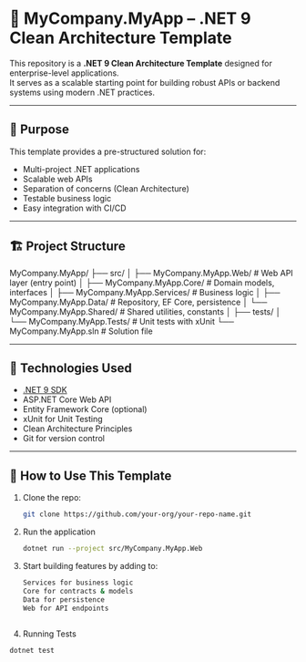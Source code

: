 # 🧱 MyCompany.MyApp – .NET 9 Clean Architecture Template

This repository is a **.NET 9 Clean Architecture Template** designed for enterprise-level applications.  
It serves as a scalable starting point for building robust APIs or backend systems using modern .NET practices.

---

## 🎯 Purpose

This template provides a pre-structured solution for:

- Multi-project .NET applications
- Scalable web APIs
- Separation of concerns (Clean Architecture)
- Testable business logic
- Easy integration with CI/CD

---

## 🏗️ Project Structure
MyCompany.MyApp/ ├── src/ │ ├── MyCompany.MyApp.Web/ # Web API layer (entry point) │ ├── MyCompany.MyApp.Core/ # Domain models, interfaces │ ├── MyCompany.MyApp.Services/ # Business logic │ ├── MyCompany.MyApp.Data/ # Repository, EF Core, persistence │ └── MyCompany.MyApp.Shared/ # Shared utilities, constants │ ├── tests/ │ └── MyCompany.MyApp.Tests/ # Unit tests with xUnit └── MyCompany.MyApp.sln # Solution file

---

## 🔧 Technologies Used

- [.NET 9 SDK](https://dotnet.microsoft.com/)
- ASP.NET Core Web API
- Entity Framework Core (optional)
- xUnit for Unit Testing
- Clean Architecture Principles
- Git for version control

---

## 🚀 How to Use This Template

1. Clone the repo:
   ```bash
   git clone https://github.com/your-org/your-repo-name.git
2. Run the application
   ```bash
   dotnet run --project src/MyCompany.MyApp.Web
3. Start building features by adding to:
   ```bash
   Services for business logic
   Core for contracts & models
   Data for persistence
   Web for API endpoints
  
4. Running Tests
```bash
dotnet test
